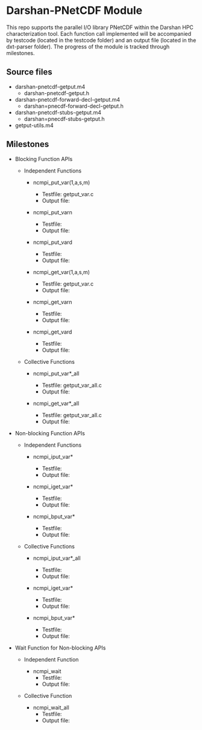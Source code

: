 # Darshan-PNetCDF Module 
This repo supports the parallel I/O library PNetCDF within the Darshan HPC characterization tool. Each function call implemented will be accompanied by testcode (located in the testcode folder) and an output file (located in the dxt-parser folder). The progress of the module is tracked through milestones. 

## Source files
* darshan-pnetcdf-getput.m4
	* darshan-pnetcdf-getput.h
* darshan-pnetcdf-forward-decl-getput.m4
	* darshan=pnecdf-forward-decl-getput.h 
* darshan-pnetcdf-stubs-getput.m4
	* darshan=pnecdf-stubs-getput.h 
* getput-utils.m4

## Milestones 
* Blocking Function APIs
  * Independent Functions
	* ncmpi_put_var(1,a,s,m)
		* Testfile: getput_var.c 
		* Output file: 

	* ncmpi_put_varn
		* Testfile: 
		* Output file: 

	* ncmpi_put_vard
		* Testfile: 
		* Output file: 

	* ncmpi_get_var(1,a,s,m)
		* Testfile: getput_var.c 
		* Output file: 

	* ncmpi_get_varn
		* Testfile: 
		* Output file: 

	* ncmpi_get_vard
		* Testfile: 
		* Output file: 

  * Collective Functions 
	* ncmpi_put_var*_all
		* Testfile: getput_var_all.c 
		* Output file: 
	
	* ncmpi_get_var*_all
		* Testfile: getput_var_all.c
		* Output file: 

* Non-blocking Function APIs
  * Independent Functions 
  	* ncmpi_iput_var*
		* Testfile: 
		* Output file: 

	* ncmpi_iget_var*
		* Testfile: 
		* Output file: 

	* ncmpi_bput_var*
		* Testfile: 
		* Output file: 

  * Collective Functions 
	* ncmpi_iput_var*_all
		* Testfile: 
		* Output file: 

	* ncmpi_iget_var*
		* Testfile: 
		* Output file: 

	* ncmpi_bput_var*
		* Testfile: 
		* Output file: 

* Wait Function for Non-blocking APIs
  * Independent Function 
	* ncmpi_wait
		* Testfile: 
		* Output file: 

  * Collective Function
	* ncmpi_wait_all
		* Testfile: 
		* Output file: 
